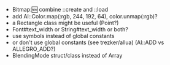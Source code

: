 * Bitmap::new: combine ::create and ::load
* add Al::Color.map(:rgb, 244, 192, 64), color.unmap(:rgb)?
* a Rectangle class might be useful (Point?)
* Font#text_width or String#text_width or both?
* use symbols instead of global constants
* or don't use global constants (see trezker/allua) (Al::ADD vs ALLEGRO_ADD?)
* BlendingMode struct/class instead of Array
